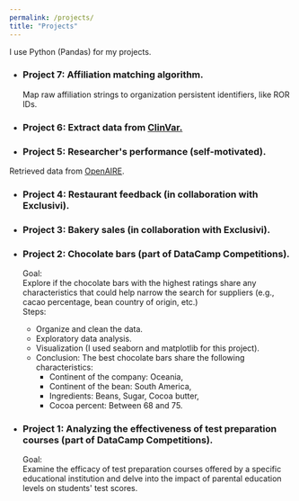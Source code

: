 ```yaml
---
permalink: /projects/
title: "Projects"
---
```



I use Python (Pandas) for my projects. 

- ### Project 7: Affiliation matching algorithm.
  Map raw affiliation strings to organization persistent identifiers, like ROR IDs.

- ### Project 6: Extract data from [ClinVar.](https://www.ncbi.nlm.nih.gov/clinvar/)

- ### Project 5: Researcher's performance (self-motivated).
Retrieved data from [OpenAIRE](https://www.openaire.eu).


- ###  Project 4: Restaurant feedback (in collaboration with Exclusivi). 

- ### Project 3: Bakery sales (in collaboration with Exclusivi). 

- ### Project 2: Chocolate bars (part of DataCamp Competitions).
  Goal:\
  Explore if the chocolate bars with the highest ratings share any characteristics that could help narrow the search for suppliers (e.g., cacao percentage, bean country of origin,   etc.)\
  Steps:
  - Organize and clean the data.
  - Exploratory data analysis.
  - Visualization (I used seaborn and matplotlib for this project).
  - Conclusion: The best chocolate bars share the following characteristics:
    - Continent of the company: Oceania, 
    - Continent of the bean: South America, 
    - Ingredients: Beans, Sugar, Cocoa butter, 
    - Cocoa percent: Between 68 and 75. 
  



- ### Project 1: Analyzing the effectiveness of test preparation courses (part of DataCamp Competitions).
  Goal:\
  Examine the efficacy of test preparation courses offered by a specific educational institution and delve into the impact of parental education levels on students' test scores.



